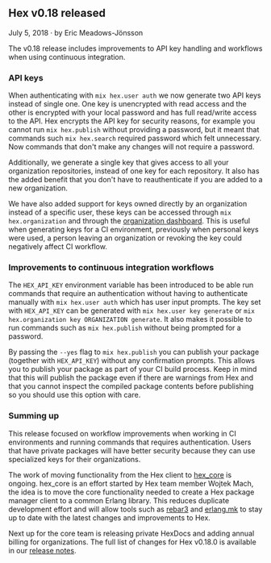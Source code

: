 ## Hex v0.18 released

<div class="subtitle">July 5, 2018 · by Eric Meadows-Jönsson</div>

The v0.18 release includes improvements to API key handling and workflows when using continuous integration.

### API keys

When authenticating with `mix hex.user auth` we now generate two API keys instead of single one. One key is unencrypted with read access and the other is encrypted with your local password and has full read/write access to the API. Hex encrypts the API key for security reasons, for example you cannot run `mix hex.publish` without providing a password, but it meant that commands such `mix hex.search` required password which felt unnecessary. Now commands that don't make any changes will not require a password.

Additionally, we generate a single key that gives access to all your organization repositories, instead of one key for each repository. It also has the added benefit that you don't have to reauthenticate if you are added to a new organization.

We have also added support for keys owned directly by an organization instead of a specific user, these keys can be accessed through `mix hex.organization` and through the [organization dashboard](/dashboard). This is useful when generating keys for a CI environment, previously when personal keys were used, a person leaving an organization or revoking the key could negatively affect CI workflow.

### Improvements to continuous integration workflows

The `HEX_API_KEY` environment variable has been introduced to be able run commands that require an authentication without having to authenticate manually with `mix hex.user auth` which has user input prompts. The key set with `HEX_API_KEY` can be generated with `mix hex.user key generate` or `mix hex.organization key ORGANIZATION generate`. It also makes it possible to run commands such as `mix hex.publish` without being prompted for a password.

By passing the `--yes` flag to `mix hex.publish` you can publish your package (together with `HEX_API_KEY`) without any confirmation prompts. This allows you to publish your package as part of your CI build process. Keep in mind that this will publish the package even if there are warnings from Hex and that you cannot inspect the compiled package contents before publishing so you should use this option with care.

### Summing up

This release focused on workflow improvements when working in CI environments and running commands that requires authentication. Users that have private packages will have better security because they can use specialized keys for their organizations.

The work of moving functionality from the Hex client to [hex_core](https://github.com/hexpm/hex_core) is ongoing. hex_core is an effort started by Hex team member Wojtek Mach, the idea is to move the core functionality needed to create a Hex package manager client to a common Erlang library. This reduces duplicate development effort and will allow tools such as [rebar3](https://www.rebar3.org/) and [erlang.mk](https://erlang.mk/) to stay up to date with the latest changes and improvements to Hex.

Next up for the core team is releasing private HexDocs and adding annual billing for organizations. The full list of changes for Hex v0.18.0 is available in our [release notes](https://github.com/hexpm/hex/releases/tag/v0.18.0).
